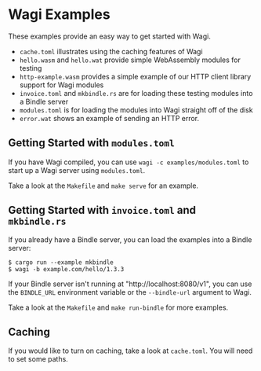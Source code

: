 # Wagi Examples

These examples provide an easy way to get started with Wagi.

- `cache.toml` illustrates using the caching features of Wagi
- `hello.wasm` and `hello.wat` provide simple WebAssembly modules for testing
- `http-example.wasm` provides a simple example of our HTTP client library support for Wagi modules
- `invoice.toml` and `mkbindle.rs` are for loading these testing modules into a Bindle server
- `modules.toml` is for loading the modules into Wagi straight off of the disk
- `error.wat` shows an example of sending an HTTP error.

## Getting Started with `modules.toml`

If you have Wagi compiled, you can use `wagi -c examples/modules.toml` to start up a Wagi
server using `modules.toml`.

Take a look at the `Makefile` and `make serve` for an example.

## Getting Started with `invoice.toml` and `mkbindle.rs`

If you already have a Bindle server, you can load the examples into a Bindle server:

```console
$ cargo run --example mkbindle
$ wagi -b example.com/hello/1.3.3
```

If your Bindle server isn't running at "http://localhost:8080/v1",
you can use the `BINDLE_URL` environment variable or the `--bindle-url` argument
to Wagi.

Take a look at the `Makefile` and `make run-bindle` for more examples.

## Caching

If you would like to turn on caching, take a look at `cache.toml`.
You will need to set some paths.